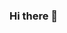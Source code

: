 ### Hi there 👋

<!--
**nickolasrm/nickolasrm** is a ✨ _special_ ✨ repository because its `README.md` (this file) appears on your GitHub profile.
![Nickolas's GitHub stats](https://github-readme-stats.vercel.app/api?username=nickolasrm&show_icons=true&theme=radical)

Here are some ideas to get you started:

- 🔭 I’m currently working on ...
- 🌱 I’m currently learning ...
- 👯 I’m looking to collaborate on ...
- 🤔 I’m looking for help with ...
- 💬 Ask me about ...
- 📫 How to reach me: ...
- 😄 Pronouns: ...
- ⚡ Fun fact: ...
-->
